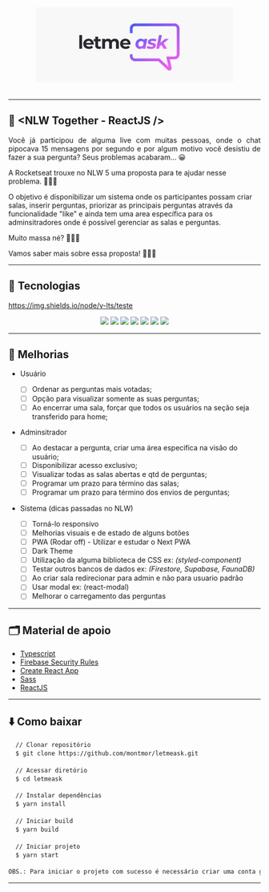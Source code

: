 <br/>
<div align="center">
<img src="src\assets\images\letmeask.jpg">
</div>

<br/>

---

## 💬 <NLW Together - ReactJS />

<p align="justify">
Você já participou de alguma live com muitas pessoas, onde o chat pipocava 15 mensagens por segundo e por algum motivo você desistiu de fazer a sua pergunta? Seus problemas acabaram... 😀

A Rocketseat trouxe no NLW 5 uma proposta para te ajudar nesse problema. 🎉🎉🎉

O objetivo é disponibilizar um sistema onde os participantes possam criar salas, inserir perguntas, priorizar as principais perguntas através da funcionalidade "like" e ainda tem uma area específica para os adminsitradores onde é possível gerenciar as salas e perguntas.

Muito massa né? 💪💪💪

Vamos saber mais sobre essa proposta! 🚀🚀🚀

---

## 📌 Tecnologias

https://img.shields.io/node/v-lts/teste
<br>

<p align="center">
    <img src="https://img.shields.io/badge/HTML5-CB3837?style=for-the-badge&logo=html5&logoColor=white"/>
    <img src="https://img.shields.io/badge/CSS3-239120?style=for-the-badge&logo=css3&logoColor=white"/>
    <img src="https://img.shields.io/badge/Sass-CC6699?style=for-the-badge&logo=sass&logoColor=white"/>
    <img src="https://img.shields.io/badge/JavaScript-323330?style=for-the-badge&logo=javascript&logoColor=F7DF1E" />  
    <img src="https://img.shields.io/badge/React-20232A?style=for-the-badge&logo=react&logoColor=61DAFB"/>
    <img src="https://img.shields.io/badge/-TypeScript-3178C6?&style=for-the-badge&logoColor=fff&logo=TypeScript&logoWidth=25"/>
    <img src="https://img.shields.io/badge/firebase-ffca28?style=for-the-badge&logo=firebase&logoColor=black" />

</p>

---

## 🚧 Melhorias

- Usuário

  - [ ] Ordenar as perguntas mais votadas;
  - [ ] Opção para visualizar somente as suas perguntas;
  - [ ] Ao encerrar uma sala, forçar que todos os usuários na seção seja transferido para home;

- Adminsitrador

  - [ ] Ao destacar a pergunta, criar uma área especifica na visão do usuário;
  - [ ] Disponibilizar acesso exclusivo;
  - [ ] Visualizar todas as salas abertas e qtd de perguntas;
  - [ ] Programar um prazo para término das salas;
  - [ ] Programar um prazo para término dos envios de perguntas;

- Sistema (dicas passadas no NLW)
  - [ ] Torná-lo responsivo
  - [ ] Melhorias visuais e de estado de alguns botões
  - [ ] PWA (Rodar off) - Utilizar e estudar o Next PWA
  - [ ] Dark Theme
  - [ ] Utilização da alguma biblioteca de CSS ex: _(styled-component)_
  - [ ] Testar outros bancos de dados ex: _(Firestore, Supabase, FaunaDB)_
  - [ ] Ao criar sala redirecionar para admin e não para usuario padrão
  - [ ] Usar modal ex: (react-modal)
  - [ ] Melhorar o carregamento das perguntas

---




## 🗂 Material de apoio

- [Typescript](https://www.typescriptlang.org/)
- [Firebase Security Rules](https://firebase.google.com/docs/reference/security/database)
- [Create React App](https://github.com/facebook/create-react-app)
- [Sass](https://sass-lang.com/)
- [ReactJS](https://pt-br.reactjs.org/)

---

## ⬇️ Como baixar

```bash
  // Clonar repositório
  $ git clone https://github.com/montmor/letmeask.git

  // Acessar diretório
  $ cd letmeask

  // Instalar dependências
  $ yarn install

  // Iniciar build
  $ yarn build

  // Iniciar projeto
  $ yarn start

OBS.: Para iniciar o projeto com sucesso é necessário criar uma conta grátis no firebase e inserir as credenciais conforme o arquivo: 'exemple.env'
```
---